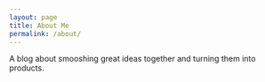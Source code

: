 ```yaml
---
layout: page
title: About Me
permalink: /about/
---
```


A blog about smooshing great ideas together and turning them into products.
